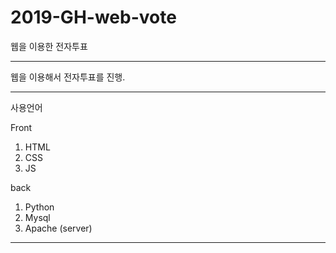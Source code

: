 # 2019-GH-web-vote
웹을 이용한 전자투표

*****

 웹을 이용해서 전자투표를 진행.


*****
사용언어

Front
1. HTML
2. CSS
3. JS

back
1. Python
2. Mysql
3. Apache (server)

*****

